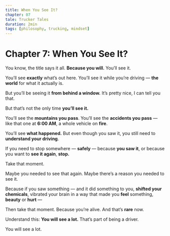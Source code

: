 ```yaml
---
title: When You See It?
chapter: 07
tale: Trucker Tales
duration: 2min
tags: [philosophy, trucking, mindset]
---
```


# Chapter 7: When You See It?

You know, the title says it all.
**Because you will.**
You’ll see it.

You’ll see **exactly** what’s out here.
You’ll see it while you’re driving —
**the world** for what it actually is.

But you’ll be seeing it
**from behind a window.**
It’s pretty nice,
I can tell you that.

But that’s not the only time
**you’ll see it.**

You’ll see the **mountains you pass**.
You’ll see the **accidents you pass** —
like that one at **6:00 AM**,
a whole vehicle on **fire**.

You’ll see **what happened.**
But even though you saw it,
you still need to **understand your driving**.

If you need to stop somewhere —
**safely** —
because **you saw it**,
or because you want to **see it again**,
**stop.**

Take that moment.

Maybe you needed to see that again.
Maybe there’s a reason you needed to see it.

Because if you saw something —
and it did something to you,
**shifted your chemicals**,
vibrated your brain in a way
that made you **feel** something,
**beauty** or **hurt** —

Then take that moment.
Because you’re alive.
And that’s **rare** now.

Understand this:
**You will see a lot.**
That’s part of being a driver.

You will see a lot.

